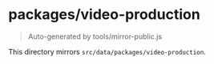 # packages/video-production

> Auto-generated by tools/mirror-public.js

This directory mirrors `src/data/packages/video-production`.
